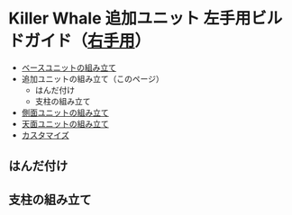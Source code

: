 # Killer Whale 追加ユニット 左手用ビルドガイド（[右手用](README_ADD_R.md)）

- [ベースユニットの組み立て](README.md)
- 追加ユニットの組み立て（このページ）
  - はんだ付け
  - 支柱の組み立て
- [側面ユニットの組み立て](README_SIDE.md)
- [天面ユニットの組み立て](README_TOP.md)
- [カスタマイズ](README_CUSTOM.md)
## はんだ付け
## 支柱の組み立て

